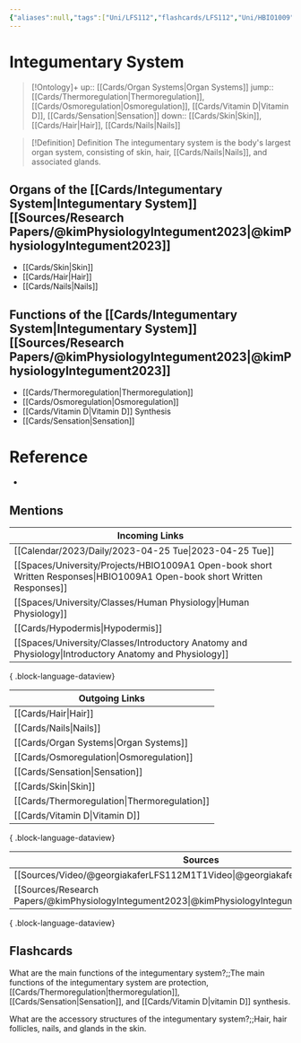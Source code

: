 ```yaml
---
{"aliases":null,"tags":["Uni/LFS112","flashcards/LFS112","Uni/HBIO1009","on/Science/Biology/Anatomy"],"dg-publish":true,"permalink":"/cards/integumentary-system/","dgPassFrontmatter":true}
---
```


# Integumentary System

> [!Ontology]+
> up:: [[Cards/Organ Systems\|Organ Systems]]
> jump:: [[Cards/Thermoregulation\|Thermoregulation]], [[Cards/Osmoregulation\|Osmoregulation]], [[Cards/Vitamin D\|Vitamin D]], [[Cards/Sensation\|Sensation]]
> down:: [[Cards/Skin\|Skin]], [[Cards/Hair\|Hair]], [[Cards/Nails\|Nails]]

> [!Definition] Definition
> The integumentary system is the body's largest organ system, consisting of skin, hair, [[Cards/Nails\|Nails]], and associated glands.

## Organs of the [[Cards/Integumentary System\|Integumentary System]] [[Sources/Research Papers/@kimPhysiologyIntegument2023\|@kimPhysiologyIntegument2023]]

- [[Cards/Skin\|Skin]]
- [[Cards/Hair\|Hair]]
- [[Cards/Nails\|Nails]]

## Functions of the [[Cards/Integumentary System\|Integumentary System]] [[Sources/Research Papers/@kimPhysiologyIntegument2023\|@kimPhysiologyIntegument2023]]

- [[Cards/Thermoregulation\|Thermoregulation]]
- [[Cards/Osmoregulation\|Osmoregulation]]
- [[Cards/Vitamin D\|Vitamin D]] Synthesis
- [[Cards/Sensation\|Sensation]]

# Reference

- 

## Mentions

| Incoming Links                                                                                                               |
| ---------------------------------------------------------------------------------------------------------------------------- |
| [[Calendar/2023/Daily/2023-04-25 Tue\|2023-04-25 Tue]]                                                                    |
| [[Spaces/University/Projects/HBIO1009A1 Open-book short Written Responses\|HBIO1009A1 Open-book short Written Responses]] |
| [[Spaces/University/Classes/Human Physiology\|Human Physiology]]                                                          |
| [[Cards/Hypodermis\|Hypodermis]]                                                                                          |
| [[Spaces/University/Classes/Introductory Anatomy and Physiology\|Introductory Anatomy and Physiology]]                    |

{ .block-language-dataview}

| Outgoing Links                                  |
| ----------------------------------------------- |
| [[Cards/Hair\|Hair]]                         |
| [[Cards/Nails\|Nails]]                       |
| [[Cards/Organ Systems\|Organ Systems]]       |
| [[Cards/Osmoregulation\|Osmoregulation]]     |
| [[Cards/Sensation\|Sensation]]               |
| [[Cards/Skin\|Skin]]                         |
| [[Cards/Thermoregulation\|Thermoregulation]] |
| [[Cards/Vitamin D\|Vitamin D]]               |

{ .block-language-dataview}

| Sources                                                                                   |
| ----------------------------------------------------------------------------------------- |
| [[Sources/Video/@georgiakaferLFS112M1T1Video\|@georgiakaferLFS112M1T1Video]]           |
| [[Sources/Research Papers/@kimPhysiologyIntegument2023\|@kimPhysiologyIntegument2023]] |

{ .block-language-dataview}

## Flashcards

What are the main functions of the integumentary system?;;The main functions of the integumentary system are protection, [[Cards/Thermoregulation\|thermoregulation]], [[Cards/Sensation\|Sensation]], and [[Cards/Vitamin D\|vitamin D]] synthesis.
<!--SR:!2023-10-22,1,130-->

What are the accessory structures of the integumentary system?;;Hair, hair follicles, nails, and glands in the skin.
<!--SR:!2024-05-21,15,150-->